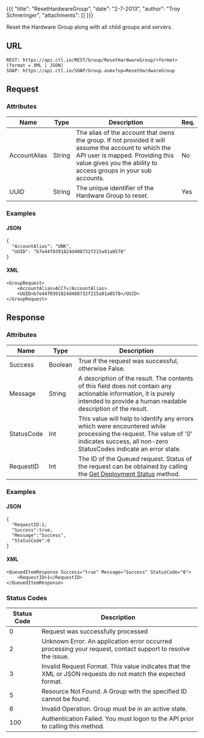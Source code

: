 {{{
  "title": "ResetHardwareGroup",
  "date": "2-7-2013",
  "author": "Troy Schneringer",
  "attachments": []
}}}

Reset the Hardware Group along with all child groups and servers.

## URL

    REST: https://api.ctl.io/REST/Group/ResetHardwareGroup/<format> (format = XML | JSON)
    SOAP: https://api.ctl.io/SOAP/Group.asmx?op=ResetHardwareGroup

## Request

### Attributes

| Name | Type | Description | Req. |
| --- | --- | --- | --- |
| AccountAlias | String | The alias of the account that owns the group. If not provided it will assume the account to which the API user is mapped. Providing this value gives you the ability to access groups in your sub accounts. | No |
| UUID | String | The unique identifier of the Hardware Group to reset. | Yes |

### Examples

#### JSON

    {
      "AccountAlias": "UNK",
      "UUID": "b7e44f0391824d408732f215a91a0578"
    }

#### XML

    <GroupRequest>
        <AccountAlias>ACCT</AccountAlias>
        <UUID>b7e44f0391824d408732f215a91a0578</UUID>
    </GroupRequest>

## Response

### Attributes

| Name | Type | Description |
| --- | --- | --- |
| Success | Boolean | True if the request was successful, otherwise False. |
| Message | String | A description of the result. The contents of this field does not contain any actionable information, it is purely intended to provide a human readable description of the result. |
| StatusCode | Int | This value will help to identify any errors which were encountered while processing the request. The value of '0' indicates success, all non-zero StatusCodes indicate an error state. |
| RequestID | Int | The ID of the Queued request. Status of the request can be obtained by calling the [Get Deployment Status](../Blueprint/get-deployment-status.md) method. |

### Examples

#### JSON

    {
      "RequestID:1,
      "Success":true,
      "Message":"Success",
      "StatusCode":0
    }

#### XML

    <QueuedItemResponse Success="true" Message="Success" StatusCode="0">
        <RequestID>1</RequestID>
    </QueuedItemResponse>

### Status Codes

| Status Code | Description |
| --- | --- |
| 0 | Request was successfully processed |
| 2 | Unknown Error.  An application error occurred processing your request, contact support to resolve the issue. |
| 3 | Invalid Request Format. This value indicates that the XML or JSON requests do not match the expected format. |
| 5 | Resource Not Found.  A Group with the specified ID cannot be found. |
| 6 | Invalid Operation.  Group must be in an active state. |
| 100 | Authentication Failed.  You must logon to the API prior to calling this method. |
